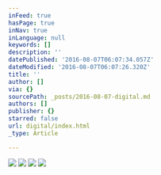 ```yaml
---
inFeed: true
hasPage: true
inNav: true
inLanguage: null
keywords: []
description: ''
datePublished: '2016-08-07T06:07:34.057Z'
dateModified: '2016-08-07T06:07:26.320Z'
title: ''
author: []
via: {}
sourcePath: _posts/2016-08-07-digital.md
authors: []
publisher: {}
starred: false
url: digital/index.html
_type: Article

---
```

![](https://the-grid-user-content.s3-us-west-2.amazonaws.com/951bb79f-6566-4214-a244-7ff0fbc1a25f.jpg)
![](https://the-grid-user-content.s3-us-west-2.amazonaws.com/943cccbe-bb93-4173-8367-819014cd76d6.png)
![](https://the-grid-user-content.s3-us-west-2.amazonaws.com/61072be9-95a4-4a31-8237-d228018fbcc0.jpg)
![](https://the-grid-user-content.s3-us-west-2.amazonaws.com/41fbb0d5-6fbf-4fd7-800f-f7c69c06de15.jpg)